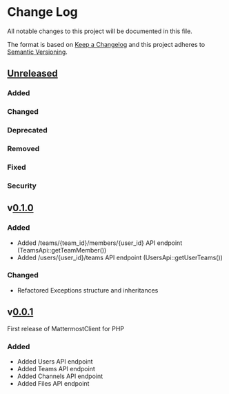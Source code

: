 # Change Log
All notable changes to this project will be documented in this file.

The format is based on [Keep a Changelog](http://keepachangelog.com/)
and this project adheres to [Semantic Versioning](http://semver.org/).

## [Unreleased](#unreleased)
### Added
### Changed
### Deprecated
### Removed
### Fixed
### Security

## v[0.1.0](https://github.com/thePanz/MattermostClient/releases/tag/0.1.0)
### Added
- Added /teams/{team_id}/members/{user_id} API endpoint (TeamsApi::getTeamMember())
- Added /users/{user_id}/teams API endpoint (UsersApi::getUserTeams())

### Changed
- Refactored Exceptions structure and inheritances

## v[0.0.1](https://github.com/thePanz/MattermostClient/releases/tag/0.0.1)

First release of MattermostClient for PHP

### Added
- Added Users API endpoint
- Added Teams API endpoint
- Added Channels API endpoint
- Added Files API endpoint
